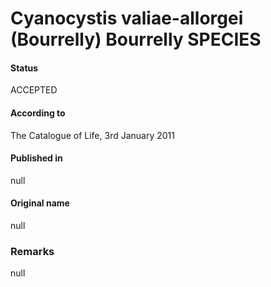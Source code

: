 # Cyanocystis valiae-allorgei (Bourrelly) Bourrelly SPECIES

#### Status
ACCEPTED

#### According to
The Catalogue of Life, 3rd January 2011

#### Published in
null

#### Original name
null

### Remarks
null